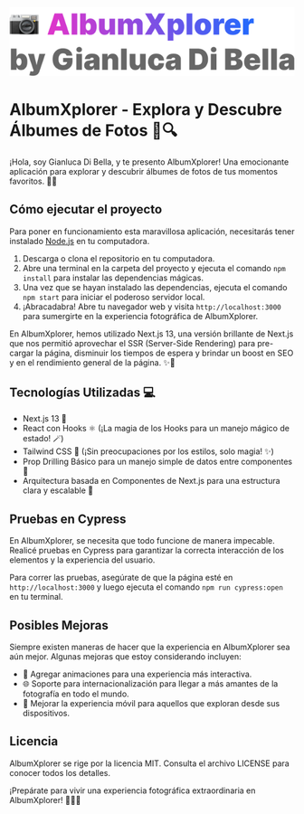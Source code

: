 ![AlbumXplorer by Gianluca Di Bella](hero.png)

# AlbumXplorer - Explora y Descubre Álbumes de Fotos 📸🔍

¡Hola, soy Gianluca Di Bella, y te presento AlbumXplorer! Una emocionante aplicación para explorar y descubrir álbumes de fotos de tus momentos favoritos. 🌄🌞

## Cómo ejecutar el proyecto

Para poner en funcionamiento esta maravillosa aplicación, necesitarás tener instalado [Node.js](https://nodejs.org) en tu computadora.

1. Descarga o clona el repositorio en tu computadora.
2. Abre una terminal en la carpeta del proyecto y ejecuta el comando `npm install` para instalar las dependencias mágicas.
3. Una vez que se hayan instalado las dependencias, ejecuta el comando `npm start` para iniciar el poderoso servidor local.
4. ¡Abracadabra! Abre tu navegador web y visita `http://localhost:3000` para sumergirte en la experiencia fotográfica de AlbumXplorer.

En AlbumXplorer, hemos utilizado Next.js 13, una versión brillante de Next.js que nos permitió aprovechar el SSR (Server-Side Rendering) para pre-cargar la página, disminuir los tiempos de espera y brindar un boost en SEO y en el rendimiento general de la página. ✨💨

## Tecnologías Utilizadas 💻

- Next.js 13 🌟
- React con Hooks ⚛️ (¡La magia de los Hooks para un manejo mágico de estado! 🪄)
- Tailwind CSS 🎨 (¡Sin preocupaciones por los estilos, solo magia! ✨)
- Prop Drilling Básico para un manejo simple de datos entre componentes 🌈
- Arquitectura basada en Componentes de Next.js para una estructura clara y escalable 🌠

## Pruebas en Cypress

En AlbumXplorer, se necesita que todo funcione de manera impecable. Realicé pruebas en Cypress para garantizar la correcta interacción de los elementos y la experiencia del usuario.

Para correr las pruebas, asegúrate de que la página esté en `http://localhost:3000` y luego ejecuta el comando `npm run cypress:open` en tu terminal.

## Posibles Mejoras

Siempre existen maneras de hacer que la experiencia en AlbumXplorer sea aún mejor. Algunas mejoras que estoy considerando incluyen:

- 🚀 Agregar animaciones para una experiencia más interactiva.
- 🌐 Soporte para internacionalización para llegar a más amantes de la fotografía en todo el mundo.
- 🎯 Mejorar la experiencia móvil para aquellos que exploran desde sus dispositivos.

## Licencia

AlbumXplorer se rige por la licencia MIT. Consulta el archivo LICENSE para conocer todos los detalles.

¡Prepárate para vivir una experiencia fotográfica extraordinaria en AlbumXplorer! 🌄🌈🌞